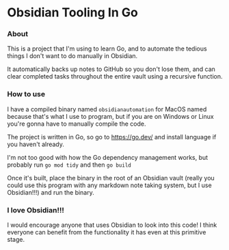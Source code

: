 # Obsidian Tooling In Go

### About

This is a project that I'm using to learn Go, and to automate the tedious things I don't want to do manually in Obsidian.

It automatically backs up notes to GitHub so you don't lose them, and can clear completed tasks throughout the entire vault using a recursive function.

### How to use

I have a compiled binary named `obsidianautomation` for MacOS named because that's what I use to program, but if you are on Windows or Linux you're gonna have to manually compile the code.

The project is written in Go, so go to https://go.dev/ and install language if you haven't already.

I'm not too good with how the Go dependency management works, but probably run `go mod tidy` and then `go build`

Once it's built, place the binary in the root of an Obsidian vault (really you could use this program with any markdown note taking system, but I use Obsidian!!!) and run the binary.

### I love Obsidian!!!

I would encourage anyone that uses Obsidian to look into this code! I think everyone can benefit from the functionality it has even at this primitive stage.
